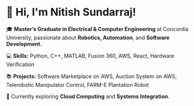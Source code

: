 # 👋 Hi, I'm Nitish Sundarraj!

🎓 **Master’s Graduate in Electrical & Computer Engineering** at Concordia University, passionate about **Robotics, Automation**, and **Software Development**.  

💻 **Skills:** Python, C++, MATLAB, Fusion 360, AWS, React, Hardware Verification 

📚 **Projects:** Software Marketplace on AWS, Auction System on AWS, Telerobotic Manipulator Control, FARM-E Plantation Robot  

🚀 Currently exploring **Cloud Computing** and **Systems Integration**.  
